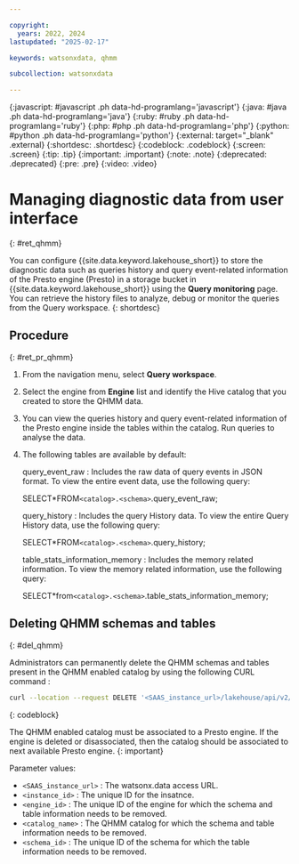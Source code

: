 ```yaml
---

copyright:
  years: 2022, 2024
lastupdated: "2025-02-17"

keywords: watsonxdata, qhmm

subcollection: watsonxdata

---
```


{:javascript: #javascript .ph data-hd-programlang='javascript'}
{:java: #java .ph data-hd-programlang='java'}
{:ruby: #ruby .ph data-hd-programlang='ruby'}
{:php: #php .ph data-hd-programlang='php'}
{:python: #python .ph data-hd-programlang='python'}
{:external: target="_blank" .external}
{:shortdesc: .shortdesc}
{:codeblock: .codeblock}
{:screen: .screen}
{:tip: .tip}
{:important: .important}
{:note: .note}
{:deprecated: .deprecated}
{:pre: .pre}
{:video: .video}

# Managing diagnostic data from user interface
{: #ret_qhmm}

You can configure {{site.data.keyword.lakehouse_short}} to store the diagnostic data such as queries history and query event-related information of the Presto engine (Presto) in a storage bucket in {{site.data.keyword.lakehouse_short}} using the **Query monitoring** page. You can retrieve the history files to analyze, debug or monitor the queries from the Query workspace.
{: shortdesc}

## Procedure
{: #ret_pr_qhmm}


1. From the navigation menu, select **Query workspace**.
1. Select the engine from **Engine** list and identify the Hive catalog that you created to store the QHMM data.
1. You can view the queries history and query event-related information of the Presto engine inside the tables within the catalog. Run queries to analyse the data.
1. The following tables are available by default:

    query_event_raw : Includes the raw data of query events in JSON format. To view the entire event data, use the following query:

    SELECT*FROM`<catalog>.<schema>`.query_event_raw;

    query_history : Includes the query History data. To view the entire Query History data, use the following query:

    SELECT*FROM`<catalog>.<schema>`.query_history;

    table_stats_information_memory : Includes the memory related information. To view the memory related information, use the following query:

    SELECT*from`<catalog>.<schema>`.table_stats_information_memory;

## Deleting QHMM schemas and tables
{: #del_qhmm}

Administrators can permanently delete the QHMM schemas and tables present in the QHMM enabled catalog by using the following CURL command :


```bash
curl --location --request DELETE '<SAAS_instance_url>/lakehouse/api/v2/<instance_id>/configuration/qhmm?engine_id=<engine_id>&catalog_name=<catalog_name>&schema_id=<schema_id>'
```
{: codeblock}

The QHMM enabled catalog must be associated to a Presto engine. If the engine is deleted or disassociated, then the catalog should be associated to next available Presto engine.
{: important}

Parameter values:

* `<SAAS_instance_url>`  : The watsonx.data access URL.
* `<instance_id>` : The unique ID for the insatnce.
* `<engine_id>` : The unique ID of the engine for which the schema and table information needs to be removed.
* `<catalog_name>` : The QHMM catalog for which the schema and table information needs to be removed.
* `<schema_id>` : The unique ID of the schema for which the table information needs to be removed.
